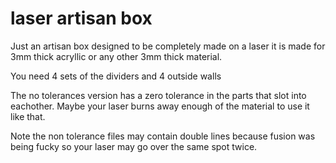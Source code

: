 # laser artisan box
 Just an artisan box designed to be completely made on a laser it is made for 3mm thick acryllic or any other 3mm thick material.

You need 4 sets of the dividers and 4 outside walls

The no tolerances version has a zero tolerance in the parts that slot into eachother. Maybe your laser burns away enough of the material to use it like that.


Note the non tolerance files may contain double lines because fusion was being fucky so your laser may go over the same spot twice.
